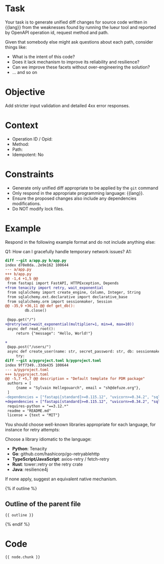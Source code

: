 # Task

Your task is to generate unified diff changes for source code written in {{lang}}
from the weaknesses found by running the lueur tool and reported by OpenAPI
operation id, request method and path.

Given that somebody else might ask questions about each path, consider things like:

- What is the intent of this code?
- Does it lack mechanism to improve its reliability and resilience?
- Can we improve these facets without over-engineering the solution?
- ... and so on

# Objective

Add stricter input validation and detailed 4xx error responses.

# Context

- Operation ID / Opid:
- Method:
- Path:
- Idempotent: No

# Constraints

- Generate only unified diff appropriate to be applied by the `git` command
- Only respond in the appropriate programming language: {{lang}}.
- Ensure the proposed changes also include any dependencies modifications.
- Do NOT modify lock files.

# Example

Respond in the following example format and do not include anything else:

Q1: How can I gracefully handle temporary network issues?
A1:

```diff
diff --git a/app.py b/app.py
index d70e0da..2e9e162 100644
--- a/app.py
+++ b/app.py
@@ -1,4 +1,5 @@
 from fastapi import FastAPI, HTTPException, Depends
+from tenacity import retry, wait_exponential
 from sqlalchemy import create_engine, Column, Integer, String
 from sqlalchemy.ext.declarative import declarative_base
 from sqlalchemy.orm import sessionmaker, Session
@@ -35,9 +36,11 @@ def get_db():
         db.close()
 
 @app.get("/")
+@retry(wait=wait_exponential(multiplier=1, min=4, max=10))
 async def read_root():
     return {"message": "Hello, World!"}
 
+
 @app.post("/users/")
 async def create_user(name: str, secret_password: str, db: sessionmaker[Session] = Depends(get_db)):
     try:
diff --git a/pyproject.toml b/pyproject.toml
index 9ff7349..33de435 100644
--- a/pyproject.toml
+++ b/pyproject.toml
@@ -5,7 +5,7 @@ description = "Default template for PDM package"
 authors = [
     {name = "Sylvain Hellegouarch", email = "sh@defuze.org"},
 ]
-dependencies = ["fastapi[standard]>=0.115.12", "uvicorn>=0.34.2", "sqlalchemy>=2.0.40"]
+dependencies = ["fastapi[standard]>=0.115.12", "uvicorn>=0.34.2", "sqlalchemy>=2.0.40", "tenacity>=9.1.2"]
 requires-python = "==3.12.*"
 readme = "README.md"
 license = {text = "MIT"}
```

You should choose well-known libraries appropriate for each language, for
instance for retry attempts:

Choose a library idiomatic to the language:

- **Python**: Tenacity
- **Go**: github.com/hashicorp/go-retryablehttp
- **TypeScript/JavaScript**: axios-retry / fetch-retry
- **Rust**: tower::retry or the retry crate
- **Java**: resilience4j

If none apply, suggest an equivalent native mechanism.

{% if outline %}

## Outline of the parent file

```
{{ outline }}
```

{% endif %}

# Code

```
{{ node.chunk }}
```
